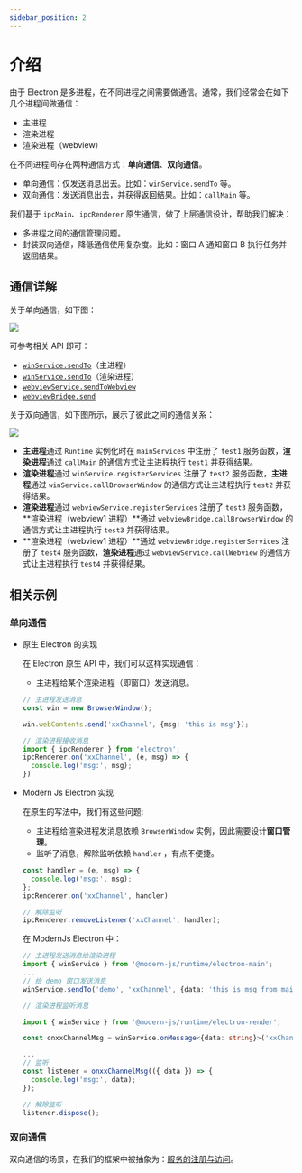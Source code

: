 ```yaml
---
sidebar_position: 2
---
```

# 介绍
由于 Electron 是多进程，在不同进程之间需要做通信。通常，我们经常会在如下几个进程间做通信：
- 主进程
- 渲染进程
- 渲染进程（webview）

在不同进程间存在两种通信方式：**单向通信**、**双向通信**。
- 单向通信：仅发送消息出去。比如：`winService.sendTo` 等。
- 双向通信：发送消息出去，并获得返回结果。比如：`callMain` 等。

我们基于 `ipcMain`、`ipcRenderer` 原生通信，做了上层通信设计，帮助我们解决：
- 多进程之间的通信管理问题。
- 封装双向通信，降低通信使用复杂度。比如：窗口 A 通知窗口 B 执行任务并返回结果。
## 通信详解

关于单向通信，如下图：

![](https://lf3-static.bytednsdoc.com/obj/eden-cn/aphqeh7uhohpquloj/modern-js/electron/ipc2.png)

可参考相关 API 即可：
- [`winService.sendTo`](/docs/apis/runtime/electron/main-process/win-service#sendto)（主进程）
- [`winService.sendTo`](/docs/apis/runtime/electron/render-process/win-service#sendto)（渲染进程）
- [`webviewService.sendToWebview`](/docs/apis/runtime/electron/render-process/webview-service#sendtowebview)
- [`webviewBridge.send`](/docs/apis/runtime/electron/webview-process/index_#send)


关于双向通信，如下图所示，展示了彼此之间的通信关系：

![](https://lf3-static.bytednsdoc.com/obj/eden-cn/aphqeh7uhohpquloj/modern-js/electron/ipc.png)


- **主进程**通过  `Runtime` 实例化时在 `mainServices` 中注册了 `test1` 服务函数，**渲染进程**通过  `callMain` 的通信方式让主进程执行 `test1` 并获得结果。
- **渲染进程**通过 `winService.registerServices` 注册了 `test2` 服务函数，**主进程**通过 `winService.callBrowserWindow` 的通信方式让主进程执行 `test2` 并获得结果。
- **渲染进程**通过 `webviewService.registerServices` 注册了 `test3` 服务函数，**渲染进程（webview1 进程）**通过 `webviewBridge.callBrowserWindow` 的通信方式让主进程执行 `test3` 并获得结果。
- **渲染进程（webview1 进程）**通过 `webviewBridge.registerServices` 注册了 `test4` 服务函数，**渲染进程**通过 `webviewService.callWebview` 的通信方式让主进程执行 `test4` 并获得结果。

## 相关示例
### 单向通信

- 原生 Electron 的实现

  在 Electron 原生 API 中，我们可以这样实现通信：

  - 主进程给某个渲染进程（即窗口）发送消息。

  ```ts title="主进程"
  // 主进程发送消息
  const win = new BrowserWindow();

  win.webContents.send('xxChannel', {msg: 'this is msg'});
  ```

  ```ts title="渲染进程"
  // 渲染进程接收消息
  import { ipcRenderer } from 'electron';
  ipcRenderer.on('xxChannel', (e, msg) => {
    console.log('msg:', msg);
  })
  ```

- Modern Js Electron 实现

  在原生的写法中，我们有这些问题:

  - 主进程给渲染进程发消息依赖 `BrowserWindow` 实例，因此需要设计**窗口管理**。
  - 监听了消息，解除监听依赖 `handler` ，有点不便捷。

  ```ts title="渲染进程"
  const handler = (e, msg) => {
    console.log('msg:', msg);
  };
  ipcRenderer.on('xxChannel', handler)

  // 解除监听
  ipcRenderer.removeListener('xxChannel', handler);
  ```
  在 ModernJs Electron 中：

  ```ts title="主进程"
  // 主进程发送消息给渲染进程
  import { winService } from '@modern-js/runtime/electron-main';
  ...
  // 给 demo 窗口发送消息
  winService.sendTo('demo', 'xxChannel', {data: 'this is msg from main'});
  ```

  ```ts title="渲染进程"
  // 渲染进程监听消息

  import { winService } from '@modern-js/runtime/electron-render';

  const onxxChannelMsg = winService.onMessage<{data: string}>('xxChannel');

  ...
  // 监听
  const listener = onxxChannelMsg(({ data }) => {
    console.log('msg:', data);
  });

  // 解除监听
  listener.dispose();
  ```

### 双向通信
双向通信的场景，在我们的框架中被抽象为：[服务的注册与访问](/docs/guides/features/electron/ipc/regist-services/index)。
